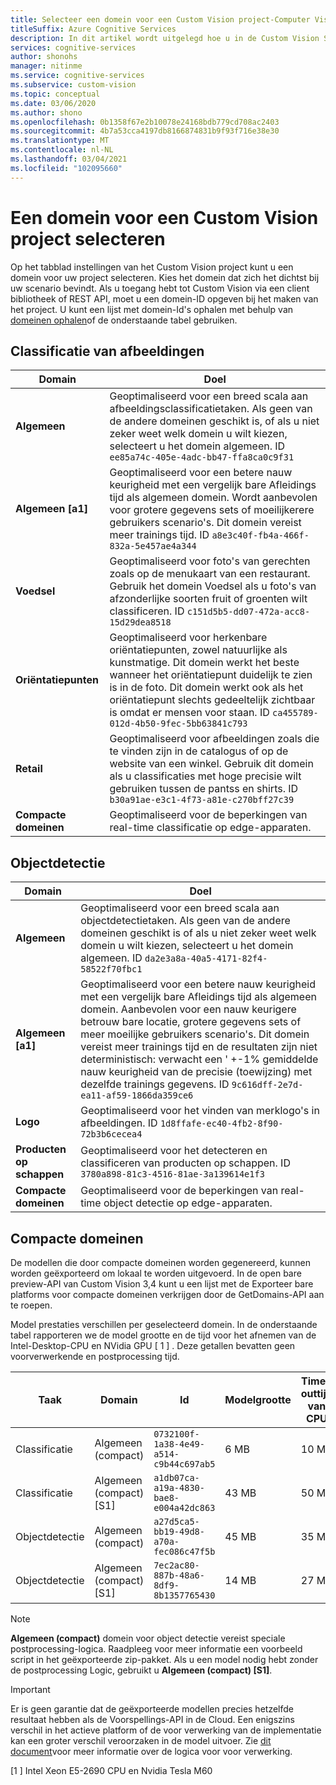 ```yaml
---
title: Selecteer een domein voor een Custom Vision project-Computer Vision
titleSuffix: Azure Cognitive Services
description: In dit artikel wordt uitgelegd hoe u in de Custom Vision Service een domein selecteert voor uw project.
services: cognitive-services
author: shonohs
manager: nitinme
ms.service: cognitive-services
ms.subservice: custom-vision
ms.topic: conceptual
ms.date: 03/06/2020
ms.author: shono
ms.openlocfilehash: 0b1358f67e2b10078e24168bdb779cd708ac2403
ms.sourcegitcommit: 4b7a53cca4197db8166874831b9f93f716e38e30
ms.translationtype: MT
ms.contentlocale: nl-NL
ms.lasthandoff: 03/04/2021
ms.locfileid: "102095660"
---
```

# <a name="select-a-domain-for-a-custom-vision-project"></a>Een domein voor een Custom Vision project selecteren

Op het tabblad instellingen van het Custom Vision project kunt u een domein voor uw project selecteren. Kies het domein dat zich het dichtst bij uw scenario bevindt. Als u toegang hebt tot Custom Vision via een client bibliotheek of REST API, moet u een domein-ID opgeven bij het maken van het project. U kunt een lijst met domein-Id's ophalen met behulp van [domeinen ophalen](https://westus2.dev.cognitive.microsoft.com/docs/services/Custom_Vision_Training_3.3/operations/5eb0bcc6548b571998fddeab)of de onderstaande tabel gebruiken.

## <a name="image-classification"></a>Classificatie van afbeeldingen

|Domain|Doel|
|---|---|
|__Algemeen__| Geoptimaliseerd voor een breed scala aan afbeeldingsclassificatietaken. Als geen van de andere domeinen geschikt is, of als u niet zeker weet welk domein u wilt kiezen, selecteert u het domein algemeen. ID `ee85a74c-405e-4adc-bb47-ffa8ca0c9f31`|
|__Algemeen [a1]__| Geoptimaliseerd voor een betere nauw keurigheid met een vergelijk bare Afleidings tijd als algemeen domein. Wordt aanbevolen voor grotere gegevens sets of moeilijkerere gebruikers scenario's. Dit domein vereist meer trainings tijd. ID `a8e3c40f-fb4a-466f-832a-5e457ae4a344`|
|__Voedsel__|Geoptimaliseerd voor foto's van gerechten zoals op de menukaart van een restaurant. Gebruik het domein Voedsel als u foto's van afzonderlijke soorten fruit of groenten wilt classificeren. ID `c151d5b5-dd07-472a-acc8-15d29dea8518`|
|__Oriëntatiepunten__|Geoptimaliseerd voor herkenbare oriëntatiepunten, zowel natuurlijke als kunstmatige. Dit domein werkt het beste wanneer het oriëntatiepunt duidelijk te zien is in de foto. Dit domein werkt ook als het oriëntatiepunt slechts gedeeltelijk zichtbaar is omdat er mensen voor staan. ID `ca455789-012d-4b50-9fec-5bb63841c793`|
|__Retail__|Geoptimaliseerd voor afbeeldingen zoals die te vinden zijn in de catalogus of op de website van een winkel. Gebruik dit domein als u classificaties met hoge precisie wilt gebruiken tussen de pantss en shirts. ID `b30a91ae-e3c1-4f73-a81e-c270bff27c39`|
|__Compacte domeinen__| Geoptimaliseerd voor de beperkingen van real-time classificatie op edge-apparaten.|

## <a name="object-detection"></a>Objectdetectie

|Domain|Doel|
|---|---|
|__Algemeen__| Geoptimaliseerd voor een breed scala aan objectdetectietaken. Als geen van de andere domeinen geschikt is of als u niet zeker weet welk domein u wilt kiezen, selecteert u het domein algemeen. ID `da2e3a8a-40a5-4171-82f4-58522f70fbc1`|
|__Algemeen [a1]__| Geoptimaliseerd voor een betere nauw keurigheid met een vergelijk bare Afleidings tijd als algemeen domein. Aanbevolen voor een nauw keurigere betrouw bare locatie, grotere gegevens sets of meer moeilijke gebruikers scenario's. Dit domein vereist meer trainings tijd en de resultaten zijn niet deterministisch: verwacht een ' +-1% gemiddelde nauw keurigheid van de precisie (toewijzing) met dezelfde trainings gegevens. ID `9c616dff-2e7d-ea11-af59-1866da359ce6`|
|__Logo__|Geoptimaliseerd voor het vinden van merklogo's in afbeeldingen. ID `1d8ffafe-ec40-4fb2-8f90-72b3b6cecea4`|
|__Producten op schappen__|Geoptimaliseerd voor het detecteren en classificeren van producten op schappen. ID `3780a898-81c3-4516-81ae-3a139614e1f3`|
|__Compacte domeinen__| Geoptimaliseerd voor de beperkingen van real-time object detectie op edge-apparaten.|

## <a name="compact-domains"></a>Compacte domeinen

De modellen die door compacte domeinen worden gegenereerd, kunnen worden geëxporteerd om lokaal te worden uitgevoerd. In de open bare preview-API van Custom Vision 3,4 kunt u een lijst met de Exporteer bare platforms voor compacte domeinen verkrijgen door de GetDomains-API aan te roepen.

Model prestaties verschillen per geselecteerd domein. In de onderstaande tabel rapporteren we de model grootte en de tijd voor het afnemen van de Intel-Desktop-CPU en NVidia GPU \[ 1 \] . Deze getallen bevatten geen voorverwerkende en postprocessing tijd.

|Taak|Domain|Id|Modelgrootte|Time-outtijd van CPU|Time-outtijd GPU|
|---|---|---|---|---|---|
|Classificatie|Algemeen (compact)|`0732100f-1a38-4e49-a514-c9b44c697ab5`|6 MB|10 MS|5 MS|
|Classificatie|Algemeen (compact) [S1]|`a1db07ca-a19a-4830-bae8-e004a42dc863`|43 MB|50 MS|5 MS|
|Objectdetectie|Algemeen (compact)|`a27d5ca5-bb19-49d8-a70a-fec086c47f5b`|45 MB|35 MS|5 MS|
|Objectdetectie|Algemeen (compact) [S1]|`7ec2ac80-887b-48a6-8df9-8b1357765430`|14 MB|27 MS|7 MS|

>[!NOTE]
>__Algemeen (compact)__ domein voor object detectie vereist speciale postprocessing-logica. Raadpleeg voor meer informatie een voorbeeld script in het geëxporteerde zip-pakket. Als u een model nodig hebt zonder de postprocessing Logic, gebruikt u __Algemeen (compact) [S1]__.

>[!IMPORTANT]
>Er is geen garantie dat de geëxporteerde modellen precies hetzelfde resultaat hebben als de Voorspellings-API in de Cloud. Een enigszins verschil in het actieve platform of de voor verwerking van de implementatie kan een groter verschil veroorzaken in de model uitvoer. Zie [dit document](quickstarts/image-classification.md)voor meer informatie over de logica voor voor verwerking.

\[1 \] Intel Xeon E5-2690 CPU en Nvidia Tesla M60
